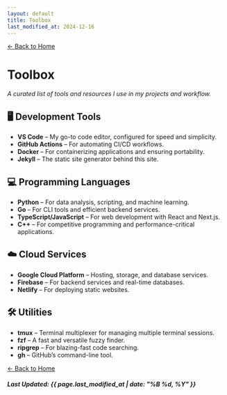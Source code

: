 ```yaml
---
layout: default
title: Toolbox
last_modified_at: 2024-12-16
---
```


[← Back to Home](/)

# Toolbox

*A curated list of tools and resources I use in my projects and workflow.*

## 🖥️ Development Tools

- **VS Code** – My go-to code editor, configured for speed and simplicity.
- **GitHub Actions** – For automating CI/CD workflows.
- **Docker** – For containerizing applications and ensuring portability.
- **Jekyll** – The static site generator behind this site.

## 💻 Programming Languages

- **Python** – For data analysis, scripting, and machine learning.
- **Go** – For CLI tools and efficient backend services.
- **TypeScript/JavaScript** – For web development with React and Next.js.
- **C++** – For competitive programming and performance-critical applications.

## ☁️ Cloud Services

- **Google Cloud Platform** – Hosting, storage, and database services.
- **Firebase** – For backend services and real-time databases.
- **Netlify** – For deploying static websites.

## 🛠️ Utilities

- **tmux** – Terminal multiplexer for managing multiple terminal sessions.
- **fzf** – A fast and versatile fuzzy finder.
- **ripgrep** – For blazing-fast code searching.
- **gh** – GitHub’s command-line tool.

[← Back to Home](/)

##### Last Updated: {{ page.last_modified_at | date: "%B %d, %Y" }}
